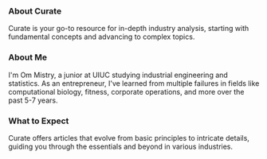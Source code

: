 ### About Curate

Curate is your go-to resource for in-depth industry analysis, starting with fundamental concepts and advancing to complex topics.

### About Me

I'm Om Mistry, a junior at UIUC studying industrial engineering and statistics. As an entrepreneur, I've learned from multiple failures in fields like computational biology, fitness, corporate operations, and more over the past 5-7 years.

### What to Expect

Curate offers articles that evolve from basic principles to intricate details, guiding you through the essentials and beyond in various industries.
